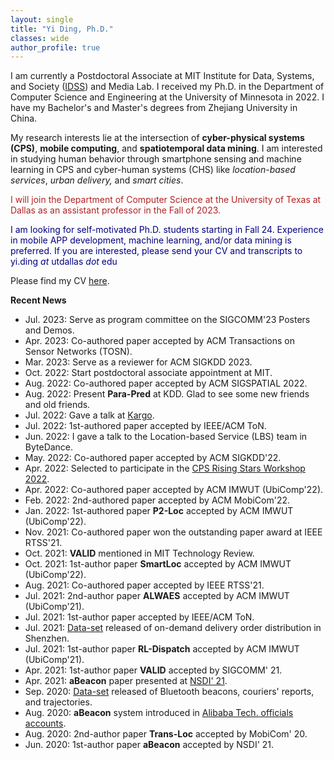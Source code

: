 ```yaml
---
layout: single
title: "Yi Ding, Ph.D."
classes: wide
author_profile: true
---
```


I am currently a Postdoctoral Associate at MIT Institute for Data, Systems, and Society ([IDSS](https://idss.mit.edu/staff/postdoctoral-associate-ssrc/)) and Media Lab. I received my Ph.D. in the Department of Computer Science and Engineering at the University of Minnesota in 2022. I have my Bachelor's and Master's degrees from Zhejiang University in China.

My research interests lie at the intersection of **cyber-physical systems (CPS)**, **mobile computing**, and **spatiotemporal data mining**. I am interested in studying human behavior through smartphone sensing and machine learning in CPS and cyber-human systems (CHS) like *location-based services*, *urban delivery,* and *smart cities*.

<span style="color:FireBrick">I will join the Department of Computer Science at the University of Texas at Dallas as an assistant professor in the Fall of 2023. </span>

<span style="color:Navy">I am looking for self-motivated Ph.D. students starting in Fall 24. Experience in mobile APP development, machine learning, and/or data mining is preferred. If you are interested, please send your CV and transcripts to yi.ding *at* utdallas *dot* edu</span>

Please find my CV [here](https://yi-ding.me/assets/files/CV_Yi.pdf).

**Recent News**

* Jul. 2023: Serve as program committee on the SIGCOMM'23 Posters and Demos.
* Apr. 2023: Co-authored paper accepted by ACM Transactions on Sensor Networks (TOSN).
* Mar. 2023: Serve as a reviewer for ACM SIGKDD 2023.
* Oct. 2022: Start postdoctoral associate appointment at MIT.
* Aug. 2022: Co-authored paper accepted by ACM SIGSPATIAL 2022.
* Aug. 2022: Present **Para-Pred** at KDD. Glad to see some new friends and old friends.
* Jul. 2022: Gave a talk at [Kargo](https://mykargo.com/).
* Jul. 2022: 1st-authored paper accepted by IEEE/ACM ToN.
* Jun. 2022: I gave a talk to the Location-based Service (LBS) team in ByteDance.
* May. 2022: Co-authored paper accepted by ACM SIGKDD'22.
* Apr. 2022: Selected to participate in the [CPS Rising Stars Workshop 2022](https://cps-rising-stars2022.com/).
* Apr. 2022: Co-authored paper accepted by ACM IMWUT (UbiComp'22).
* Feb. 2022: 2nd-authored paper accepted by ACM MobiCom'22.
* Jan. 2022: 1st-authored paper **P2-Loc** accepted by ACM IMWUT (UbiComp'22).
* Nov. 2021: Co-authored paper won the outstanding paper award at IEEE RTSS'21.
* Oct. 2021: **VALID** mentioned in MIT Technology Review.
* Oct. 2021: 1st-author paper **SmartLoc** accepted by ACM IMWUT (UbiComp'22).
* Aug. 2021: Co-authored paper accepted by IEEE RTSS'21.
* Jul. 2021: 2nd-author paper **ALWAES** accepted by ACM IMWUT (UbiComp'21).
* Jul. 2021: 1st-author paper accepted by IEEE/ACM ToN.
* Jul. 2021: [Data-set](https://tianchi.aliyun.com/dataset/dataDetail?dataId=106807) released of on-demand delivery order distribution in Shenzhen.
* Jul. 2021: 1st-author paper **RL-Dispatch** accepted by ACM IMWUT (UbiComp'21).
* Apr. 2021: 1st-author paper **VALID** accepted by SIGCOMM' 21.
* Apr. 2021: **aBeacon** paper presented at [NSDI' 21](https://www.usenix.org/conference/nsdi21/presentation/ding).
* Sep. 2020: [Data-set](https://tianchi.aliyun.com/dataset/dataDetail?dataId=76359) released of Bluetooth beacons, couriers' reports, and trajectories.
* Aug. 2020: **aBeacon** system introduced in [Alibaba Tech. officials accounts](https://mp.weixin.qq.com/s/7jVa-K-qUlYIrCg3YpPSEQ).
* Aug. 2020: 2nd-author paper **Trans-Loc** accepted by MobiCom' 20.
* Jun. 2020: 1st-author paper **aBeacon** accepted by NSDI' 21.


<!-- <p align="left">
<img src="pipi.jpg"  alt="pipi" height="120">
<img src="turnip.png"  alt="turnip" height="120">
</p>
My cats, pipi (not "pip"), and turnip. -->

